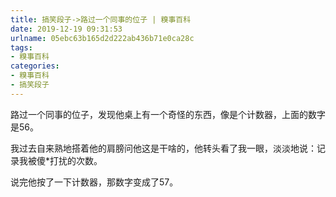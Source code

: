 ```yaml
---
title: 搞笑段子->路过一个同事的位子 | 糗事百科
date: 2019-12-19 09:31:53
urlname: 05ebc63b165d2d222ab436b71e0ca28c
tags: 
- 糗事百科
categories:
- 糗事百科
- 搞笑段子
---
```

路过一个同事的位子，发现他桌上有一个奇怪的东西，像是个计数器，上面的数字是56。

我过去自来熟地搭着他的肩膀问他这是干啥的，他转头看了我一眼，淡淡地说：记录我被傻*打扰的次数。

说完他按了一下计数器，那数字变成了57。


